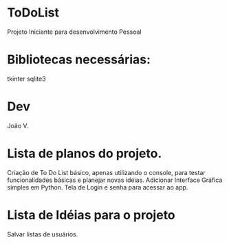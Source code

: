 # ToDoList
Projeto Iniciante para desenvolvimento Pessoal

# Bibliotecas necessárias:
tkinter
sqlite3

# Dev
João V.

# Lista de planos do projeto.

Criação de To Do List básico, apenas utilizando o console, para testar funcionalidades básicas e planejar novas idéias.
Adicionar Interface Gráfica simples em Python.
Tela de Login e senha para acessar ao app.

# Lista de Idéias para o projeto

Salvar listas de usuários.
